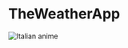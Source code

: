 # TheWeatherApp

<img src="https://github.com/cat-milk/Anime-Girls-Holding-Programming-Books/blob/master/Java/Steins;Gate_Java_8.jpg?raw=true" alt="Italian anime">
